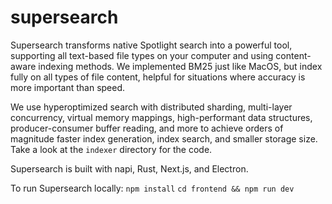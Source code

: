 # supersearch
Supersearch transforms native Spotlight search into a powerful tool, supporting all text-based file types on your computer and using content-aware indexing methods. We implemented BM25 just like MacOS, but index fully on all types of file content, helpful for situations where accuracy is more important than speed.

We use hyperoptimized search with distributed sharding, multi-layer concurrency, virtual memory mappings, high-performant data structures, producer-consumer buffer reading, and more to achieve orders of magnitude faster index generation, index search, and smaller storage size. Take a look at the `indexer` directory for the code.

Supersearch is built with napi, Rust, Next.js, and Electron.

To run Supersearch locally:
`npm install`
`cd frontend && npm run dev`

